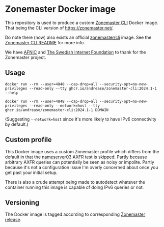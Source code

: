 # Zonemaster Docker image

This repository is used to produce a custom [Zonemaster CLI][1] Docker
image. That being the CLI version of <https://zonemaster.net/>.

Do note there (now) also exists an official [zonemaster/cli][6]
image. See the [Zonemaster CLI README][7] for more info.

We have [AFNIC][2] and [The Swedish Internet Foundation][3] to thank
for the Zonemaster project.


## Usage

```shell
docker run --rm --user=4848 --cap-drop=all --security-opt=no-new-privileges --read-only --tty ghcr.io/andreaso/zonemaster-cli:2024.1-1 --help
```

```shell
docker run --rm --user=4848 --cap-drop=all --security-opt=no-new-privileges --read-only --network=host --tty ghcr.io/andreaso/zonemaster-cli:2024.1-1 DOMAIN
```

(Suggesting `--network=host` since it's more likely to have IPv6 connectivity by default.)


## Custom profile

This Docker image uses a custom Zonemaster profile which differs from
the default in that the [nameserver03][5] AXFR test is skipped. Partly
because arbitrary AXFR queries can potentially be seen as noisy or
impolite. Partly because it's not a configuration issue I'm overly
concerned about once you get past your initial setup.

There is also a crude attempt being made to autodetect whatever the
container running this image is capable of doing IPv6 queries or not.


## Versioning

The Docker image is tagged according to corresponding [Zonemaster release][4].


[1]: https://github.com/zonemaster/zonemaster-cli
[2]: https://www.afnic.fr/
[3]: https://internetstiftelsen.se/
[4]: https://github.com/zonemaster/zonemaster/releases
[5]: https://github.com/zonemaster/zonemaster/blob/master/docs/public/specifications/tests/Nameserver-TP/nameserver03.md
[6]: https://hub.docker.com/r/zonemaster/cli
[7]: https://github.com/zonemaster/zonemaster-cli/blob/master/README.md#docker
